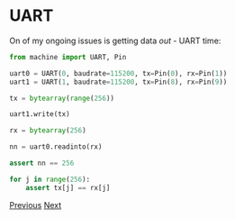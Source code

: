# UART

On of my ongoing issues is getting data _out_ - UART time:

```python
from machine import UART, Pin

uart0 = UART(0, baudrate=115200, tx=Pin(0), rx=Pin(1))
uart1 = UART(1, baudrate=115200, tx=Pin(8), rx=Pin(9))

tx = bytearray(range(256))

uart1.write(tx)

rx = bytearray(256)

nn = uart0.readinto(rx)

assert nn == 256

for j in range(256):
    assert tx[j] == rx[j]
```

[Previous](./2023-01-12.md) [Next](./2023-01-14.md)
